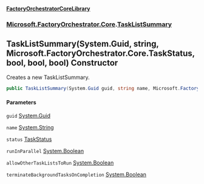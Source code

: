 #### [FactoryOrchestratorCoreLibrary](./FactoryOrchestratorCoreLibrary.md 'FactoryOrchestratorCoreLibrary')
### [Microsoft.FactoryOrchestrator.Core](./Microsoft-FactoryOrchestrator-Core.md 'Microsoft.FactoryOrchestrator.Core').[TaskListSummary](./Microsoft-FactoryOrchestrator-Core-TaskListSummary.md 'Microsoft.FactoryOrchestrator.Core.TaskListSummary')
## TaskListSummary(System.Guid, string, Microsoft.FactoryOrchestrator.Core.TaskStatus, bool, bool, bool) Constructor
Creates a new TaskListSummary.  
```csharp
public TaskListSummary(System.Guid guid, string name, Microsoft.FactoryOrchestrator.Core.TaskStatus status, bool runInParallel, bool allowOtherTaskListsToRun, bool terminateBackgroundTasksOnCompletion);
```
#### Parameters
<a name='Microsoft-FactoryOrchestrator-Core-TaskListSummary-TaskListSummary(System-Guid_string_Microsoft-FactoryOrchestrator-Core-TaskStatus_bool_bool_bool)-guid'></a>
`guid` [System.Guid](https://docs.microsoft.com/en-us/dotnet/api/System.Guid 'System.Guid')  
  
  
<a name='Microsoft-FactoryOrchestrator-Core-TaskListSummary-TaskListSummary(System-Guid_string_Microsoft-FactoryOrchestrator-Core-TaskStatus_bool_bool_bool)-name'></a>
`name` [System.String](https://docs.microsoft.com/en-us/dotnet/api/System.String 'System.String')  
  
  
<a name='Microsoft-FactoryOrchestrator-Core-TaskListSummary-TaskListSummary(System-Guid_string_Microsoft-FactoryOrchestrator-Core-TaskStatus_bool_bool_bool)-status'></a>
`status` [TaskStatus](./Microsoft-FactoryOrchestrator-Core-TaskStatus.md 'Microsoft.FactoryOrchestrator.Core.TaskStatus')  
  
  
<a name='Microsoft-FactoryOrchestrator-Core-TaskListSummary-TaskListSummary(System-Guid_string_Microsoft-FactoryOrchestrator-Core-TaskStatus_bool_bool_bool)-runInParallel'></a>
`runInParallel` [System.Boolean](https://docs.microsoft.com/en-us/dotnet/api/System.Boolean 'System.Boolean')  
  
  
<a name='Microsoft-FactoryOrchestrator-Core-TaskListSummary-TaskListSummary(System-Guid_string_Microsoft-FactoryOrchestrator-Core-TaskStatus_bool_bool_bool)-allowOtherTaskListsToRun'></a>
`allowOtherTaskListsToRun` [System.Boolean](https://docs.microsoft.com/en-us/dotnet/api/System.Boolean 'System.Boolean')  
  
  
<a name='Microsoft-FactoryOrchestrator-Core-TaskListSummary-TaskListSummary(System-Guid_string_Microsoft-FactoryOrchestrator-Core-TaskStatus_bool_bool_bool)-terminateBackgroundTasksOnCompletion'></a>
`terminateBackgroundTasksOnCompletion` [System.Boolean](https://docs.microsoft.com/en-us/dotnet/api/System.Boolean 'System.Boolean')  
  
  
